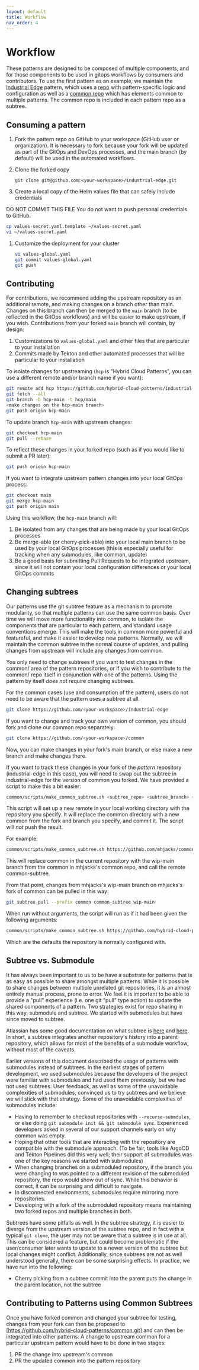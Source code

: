 ```yaml
---
layout: default
title: Workflow
nav_order: 4
---
```


# Workflow

These patterns are designed to be composed of multiple components, and for those components to be used in gitops
workflows by consumers and contributors.  To use the first pattern as an example, we maintain the [Industrial Edge](industrial-edge) pattern, which uses a [repo](https://github.com/hybrid-cloud-patterns/industrial-edge) with pattern-specific logic and configuration as well as a [common repo](https://github.com/hybrid-cloud-patterns/common) which has elements common to multiple patterns.  The common repo is included in each pattern repo as a subtree.

## Consuming a pattern

1. Fork the pattern repo on GitHub to your workspace (GitHub user or organization). It is necessary to fork because your fork will be updated as part of the GitOps and DevOps processes, and the main branch (by default) will be used in the automated workflows.

1. Clone the forked copy

   `git clone git@github.com:<your-workspace>/industrial-edge.git`

1. Create a local copy of the Helm values file that can safely include credentials

  DO NOT COMMIT THIS FILE
  You do not want to push personal credentials to GitHub.

   ```sh
   cp values-secret.yaml.template ~/values-secret.yaml
   vi ~/values-secret.yaml
   ```

1. Customize the deployment for your cluster

   ```sh
   vi values-global.yaml
   git commit values-global.yaml
   git push
   ```

## Contributing

For contributions, we recommend adding the upstream repository as an additional remote, and making changes on a
branch other than main.  Changes on this branch can then be merged to the `main` branch (to be reflected in the GitOps
workflows) and will be easier to make upstream, if you wish.  Contributions from your forked `main` branch will contain, by design:

1. Customizations to `values-global.yaml` and other files that are particular to your installation
1. Commits made by Tekton and other automated processes that will be particular to your installation

To isolate changes for upstreaming (`hcp` is "Hybrid Cloud Patterns", you can use a different remote and/or branch name
if you want):

   ```sh
   git remote add hcp https://github.com/hybrid-cloud-patterns/industrial-edge
   git fetch --all
   git branch -b hcp-main -t hcp/main
   <make changes on the hcp-main branch>
   git push origin hcp-main
   ```

To update branch `hcp-main` with upstream changes:

   ```sh
   git checkout hcp-main
   git pull --rebase
   ```

To reflect these changes in your forked repo (such as if you would like to submit a PR later):

   ```sh
   git push origin hcp-main
   ```

If you want to integrate upstream pattern changes into your local GitOps process:

   ```sh
   git checkout main
   git merge hcp-main
   git push origin main
   ```

Using this workflow, the `hcp-main` branch will:

1. Be isolated from any changes that are being made by your local GitOps processes
1. Be merge-able (or cherry-pick-able) into your local main branch to be used by your local GitOps processes
(this is especially useful for tracking when any submodules, like common, update)
1. Be a good basis for submitting Pull Requests to be integrated upstream, since it will not contain your local configuration differences or your local GitOps commits

## Changing subtrees

Our patterns use the git subtree feature as a mechanism to promote modularity, so that multiple patterns can use the
same common basis.  Over time we will move more functionality into common, to isolate the components that are
particular to each pattern, and standard usage conventions emerge.  This will make the tools in common more powerful and featureful, and make it easier to develop new patterns.  Normally, we will maintain the common subtree in the normal course of updates, and pulling changes from upstream will include any changes from common.

You only need to change subtrees if you want to test changes in the common/ area of the pattern repositories, or if you wish to contribute to the common/ repo itself in conjunction with one of the patterns. Using the pattern by itself _does not_ require changing subtrees.

For the common cases (use and consumption of the pattern), users do not need to be aware that the pattern uses a subtree at all.

   ```sh
   git clone https://github.com/<your-workspace>/industrial-edge
   ```

If you want to change and track your own version of common, you should fork and clone our common repo separately:

   ```sh
   git clone https://github.com/<your-workspace>/common
   ```

Now, you can make changes in your fork's main branch, or else make a new branch and make changes there.

If you want to track these changes in your fork of the _pattern_ repository (industrial-edge in this case), you will need to swap out the subtree in industrial-edge for the version of common you forked.  We have provided a script to make this a bit easier:

   ```sh
   common/scripts/make_common_subtree.sh <subtree_repo> <subtree_branch> <subtree_remote_name>
   ```

This script will set up a new remote in your local working directory with the repository you specify. It will replace the common directory with a new common from the fork and branch you specify, and commit it.  The script will _not_ push the result.

For example:

   ```sh
   common/scripts/make_common_subtree.sh https://github.com/mhjacks/common.git wip-main common-subtree
   ```

This will replace common in the current repository with the wip-main branch from the common in mhjacks's common repo, and call the remote common-subtree.

From that point, changes from mhjacks's wip-main branch on mhjacks's fork of common can be pulled in this way:

   ```sh
   git subtree pull --prefix common common-subtree wip-main
   ```

When run without arguments, the script will run as if it had been given the following arguments:

   ```sh
   common/scripts/make_common_subtree.sh https://github.com/hybrid-cloud-patterns/common.git main common-subtree
   ```

Which are the defaults the repository is normally configured with.

## Subtree vs. Submodule

It has always been important to us to be have a substrate for patterns that is as easy as possible to share amongst
multiple patterns. While it is possible to share changes between multiple unrelated git repositories, it is an almost
entirely manual process, prone to error. We feel it is important to be able to provide a "pull" experience (i.e. one git "pull" type action) to update the shared components of a pattern. Two strategies exist for repo sharing in this way: submodule and subtree. We started with submodules but have since moved to subtree.

Atlassian has some good documentation on what subtree is [here](https://blog.developer.atlassian.com/the-power-of-git-subtree/) and [here](https://www.atlassian.com/git/tutorials/git-subtree). In short, a subtree integrates another repository's history into a parent repository, which allows for most of the benefits of a submodule workflow, without most of the caveats.

Earlier versions of this document described the usage of patterns with submodules instead of subtrees. In the earliest stages of pattern development, we used submodules because the developers of the project were familiar with submodules and had used them previously, but we had not used subtrees. User feedback, as well as some of the unavoidable complexities of submodules, convinced us to try subtrees and we believe we will stick with that strategy. Some of the unavoidable complexities of submodules include:

- Having to remember to checkout repositories with `--recurse-submdules`, or else doing `git submodule init && git submodule sync`. Experienced developers asked in several of our support channels early on why common was empty.
- Hoping that other tools that are interacting with the repository are compatible with the submodule approach. (To be fair, tools like ArgoCD and Tekton Pipelines did this very well; their support of submodules was one of the key reasons we started with submodules)
- When changing branches on a submoduled repository, if the branch you were changing to was pointed to a different revision of the submoduled repository, the repo would show out of sync. While this behavior is correct, it can be surprising and difficult to navigate.
- In disconnected environments, submodules require mirroring more repositories.
- Developing with a fork of the submoduled repository means maintaining two forked repos and multiple branches in both.

Subtrees have some pitfalls as well. In the subtree strategy, it is easier to diverge from the upstream version of the subtree repo, and in fact with a typical `git clone`, the user may not be aware that a subtree is in use at all. This can be considered a feature, but could become problematic if the user/consumer later wants to update to a newer version of the subtree but local changes might conflict. Additionally, since subtrees are not as well understood generally, there can be some surprising effects. In practice, we have run into the following:

- Cherry picking from a subtree commit into the parent puts the change in the parent location, not the subtree

## Contributing to Patterns using Common Subtrees

Once you have forked common and changed your subtree for testing, changes from your fork can then be proposed to [https://github.com/hybrid-cloud-patterns/common.git] and can then be integrated into other patterns. A change to upstream common for a particular upstream pattern would have to be done in two stages:

1. PR the change into upstream's common
1. PR the updated common into the pattern repository
